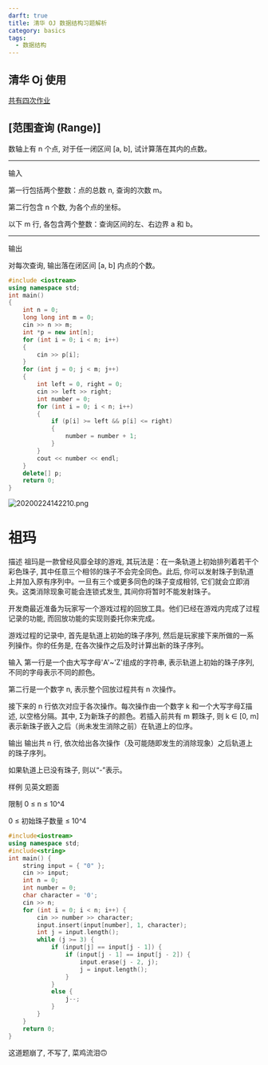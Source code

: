 ```yaml
---
darft: true
title: 清华 OJ 数据结构习题解析
category: basics
tags:
  - 数据结构
---
```


## 清华 Oj 使用

[共有四次作业](https://dsa.cs.tsinghua.edu.cn/oj/foyer.shtml)

## [范围查询 (Range)]

数轴上有 n 个点, 对于任一闭区间 [a, b], 试计算落在其内的点数。
***
输入

第一行包括两个整数：点的总数 n, 查询的次数 m。

第二行包含 n 个数, 为各个点的坐标。

以下 m 行, 各包含两个整数：查询区间的左、右边界 a 和 b。
***
输出

对每次查询, 输出落在闭区间 [a, b] 内点的个数。

``` cpp
#include <iostream>
using namespace std;
int main()
{
    int n = 0;
    long long int m = 0;
    cin >> n >> m;
    int *p = new int[n];
    for (int i = 0; i < n; i++)
    {
        cin >> p[i];
    }
    for (int j = 0; j < m; j++)
    {
        int left = 0, right = 0;
        cin >> left >> right;
        int number = 0;
        for (int i = 0; i < n; i++)
        {
            if (p[i] >= left && p[i] <= right)
            {
                number = number + 1;
            }
        }
        cout << number << endl;
    }
    delete[] p;
    return 0;
}
```

![20200224142210.png](https://raw.githubusercontent.com/fengwei2002/picture/master/picture20200224142210.png)

# 祖玛

描述
祖玛是一款曾经风靡全球的游戏, 其玩法是：在一条轨道上初始排列着若干个彩色珠子, 其中任意三个相邻的珠子不会完全同色。此后, 你可以发射珠子到轨道上并加入原有序列中。一旦有三个或更多同色的珠子变成相邻, 它们就会立即消失。这类消除现象可能会连锁式发生, 其间你将暂时不能发射珠子。

开发商最近准备为玩家写一个游戏过程的回放工具。他们已经在游戏内完成了过程记录的功能, 而回放功能的实现则委托你来完成。

游戏过程的记录中, 首先是轨道上初始的珠子序列, 然后是玩家接下来所做的一系列操作。你的任务是, 在各次操作之后及时计算出新的珠子序列。

输入
第一行是一个由大写字母'A'~'Z'组成的字符串, 表示轨道上初始的珠子序列, 不同的字母表示不同的颜色。

第二行是一个数字 n, 表示整个回放过程共有 n 次操作。

接下来的 n 行依次对应于各次操作。每次操作由一个数字 k 和一个大写字母Σ描述, 以空格分隔。其中, Σ为新珠子的颜色。若插入前共有 m 颗珠子, 则 k ∈ [0, m] 表示新珠子嵌入之后（尚未发生消除之前）在轨道上的位序。

输出
输出共 n 行, 依次给出各次操作（及可能随即发生的消除现象）之后轨道上的珠子序列。

如果轨道上已没有珠子, 则以“-”表示。

样例
见英文题面

限制
0 ≤ n ≤ 10^4

0 ≤ 初始珠子数量 ≤ 10^4

``` cpp
#include<iostream>
using namespace std;
#include<string>
int main() {
	string input = { "0" };
	cin >> input;
	int n = 0;
	int number = 0;
	char character = '0';
	cin >> n;
	for (int i = 0; i < n; i++) {
		cin >> number >> character;
		input.insert(input[number], 1, character);
		int j = input.length();
		while (j >= 3) {
			if (input[j] == input[j - 1]) {
				if (input[j - 1] == input[j - 2]) {
					input.erase(j - 2, j);
					j = input.length();
				}
			}
			else {
				j--;
			}
		}
	}
	return 0;
}
```

这道题崩了, 不写了, 菜鸡流泪🙃
